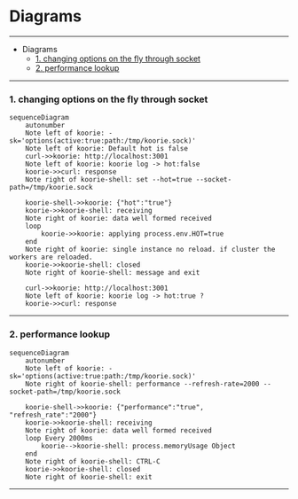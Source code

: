 # Diagrams

___

- Diagrams
  - [1. changing options on the fly through socket](#1-changing-options-on-the-fly-through-socket)
  - [2. performance lookup](#2-performance-lookup)

___

### 1. changing options on the fly through socket

```mermaid
sequenceDiagram
    autonumber
    Note left of koorie: -sk='options(active:true:path:/tmp/koorie.sock)'
    Note left of koorie: Default hot is false
    curl->>koorie: http://localhost:3001
    Note left of koorie: koorie log -> hot:false
    koorie->>curl: response
    Note right of koorie-shell: set --hot=true --socket-path=/tmp/koorie.sock
    
    koorie-shell->>koorie: {"hot":"true"}
    koorie->>koorie-shell: receiving
    Note right of koorie: data well formed received
    loop 
        koorie->>koorie: applying process.env.HOT=true
    end
    Note right of koorie: single instance no reload. if cluster the workers are reloaded.
    koorie->>koorie-shell: closed
    Note right of koorie-shell: message and exit
    
    curl->>koorie: http://localhost:3001
    Note left of koorie: koorie log -> hot:true ?
    koorie->>curl: response
```

___

### 2. performance lookup

```mermaid
sequenceDiagram
    autonumber
    Note left of koorie: -sk='options(active:true:path:/tmp/koorie.sock)'
    Note right of koorie-shell: performance --refresh-rate=2000 --socket-path=/tmp/koorie.sock
    
    koorie-shell->>koorie: {"performance":"true", "refresh_rate":"2000"}
    koorie->>koorie-shell: receiving
    Note right of koorie: data well formed received
    loop Every 2000ms
        koorie-->koorie-shell: process.memoryUsage Object
    end
    Note right of koorie-shell: CTRL-C 
    koorie->>koorie-shell: closed
    Note right of koorie-shell: exit
```

___
